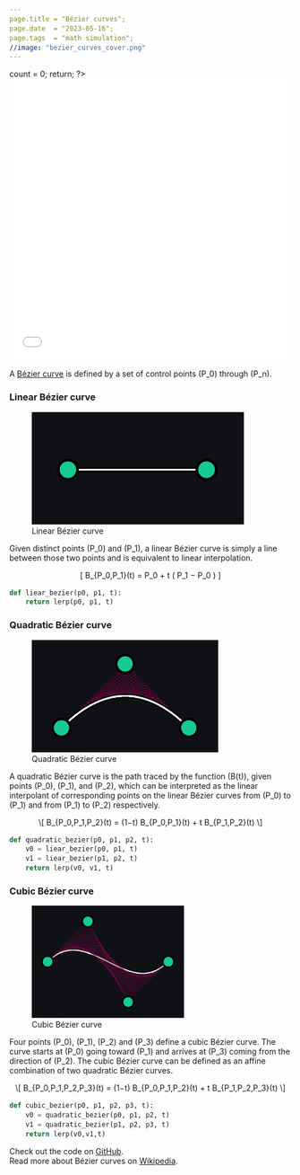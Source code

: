 ```yaml
---
page.title = "Bézier curves";
page.date  = "2023-05-16";
page.tags  = "math simulation";
//image: "bezier_curves_cover.png"
---
```



<? /* html update guard, for the mathjax script */ out->count = 0; return; ?>

<div id="iframe-container">
<iframe class="embed" src="embed/index.html" width="100%" height="500px" frameborder="0"></iframe>
</div>


A [Bézier curve](https://en.wikipedia.org/wiki/B%C3%A9zier_curve) is defined by a set of control points \(P_0\) through \(P_n\).



### Linear Bézier curve

<figure>
<img src="linear_bezier_curve.png" alt="Linear Bézier curve" height="200">
<figcaption>Linear Bézier curve</figcaption>
</figure>

Given distinct points \(P_0\) and \(P_1\), a linear Bézier curve is simply a line between those two points and is equivalent to linear interpolation.

<span class="math display">\[ B_{P_0,P_1}(t) = P_0 + t ( P_1 − P_0 ) \]</span>

```python
def liear_bezier(p0, p1, t):
    return lerp(p0, p1, t)
```


### Quadratic Bézier curve

<figure>
<img src="quadratic_bezier_curve.png" alt="Quadratic Bézier curve" height="200">
<figcaption>Quadratic Bézier curve</figcaption>
</figure>

A quadratic Bézier curve is the path traced by the function \(B(t)\), given points \(P_0\), \(P_1\), and \(P_2\),
which can be interpreted as the linear interpolant of corresponding points on the linear Bézier curves from \(P_0\) to \(P_1\) and from \(P_1\) to \(P_2\) respectively.

<p><span class="math display">\[ B_{P_0,P_1,P_2}(t) = (1−t) B_{P_0,P_1}(t) + t B_{P_1,P_2}(t) \]</span></p>


```python
def quadratic_bezier(p0, p1, p2, t):
    v0 = liear_bezier(p0, p1, t)
    v1 = liear_bezier(p1, p2, t)
    return lerp(v0, v1, t)
```



### Cubic Bézier curve

<figure>
<img src="cubic_bezier_curve.png" alt="Cubic Bézier curve" height="200">
<figcaption>Cubic Bézier curve</figcaption>
</figure>

Four points \(P_0\), \(P_1\), \(P_2\) and \(P_3\) define a cubic Bézier curve. The curve starts at \(P_0\) going toward \(P_1\) and arrives at \(P_3\) coming from the direction of \(P_2\).
The cubic Bézier curve can be defined as an affine combination of two quadratic Bézier curves.

<p><span class="math display">\[ B_{P_0,P_1,P_2,P_3}(t) = (1−t) B_{P_0,P_1,P_2}(t) + t B_{P_1,P_2,P_3}(t) \]</span></p>

```python
def cubic_bezier(p0, p1, p2, p3, t):
    v0 = quadratic_bezier(p0, p1, p2, t)
    v1 = quadratic_bezier(p1, p2, p3, t)
    return lerp(v0,v1,t)
```



Check out the code on [GitHub](https://github.com/hanion/bezier_curve).  
Read more about Bézier curves on [Wikipedia](https://en.wikipedia.org/wiki/B%C3%A9zier_curve).

